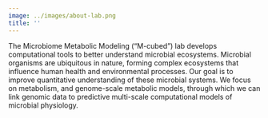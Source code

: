 ```yaml
---
image: ../images/about-lab.png
title: ''
---
```


The Microbiome Metabolic Modeling (“M-cubed”) lab develops computational tools to better understand microbial ecosystems. Microbial organisms are ubiquitous in nature, forming complex ecosystems that influence human health and environmental processes. Our goal is to improve quantitative understanding of these microbial systems. We focus on metabolism, and genome-scale metabolic models, through which we can link genomic data to predictive multi-scale computational models of microbial physiology.
